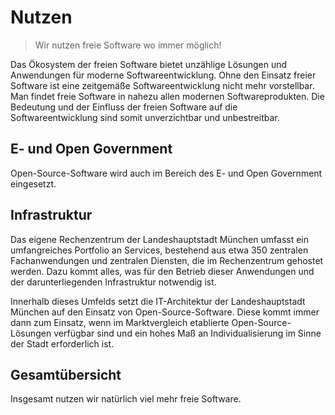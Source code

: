 
<script setup>
import TagTile from "../.vitepress/components/TagTile.vue";
import TagList from "../.vitepress/components/TagList.vue";
import TagFilter from "../.vitepress/components/TagFilter.vue";
import { ref } from 'vue';

const selectedFilters = ref(['foss'])
</script>


# Nutzen

> Wir nutzen freie Software wo immer möglich!  

Das Ökosystem der freien Software bietet unzählige Lösungen und Anwendungen für moderne Softwareentwicklung.
Ohne den Einsatz freier Software ist eine zeitgemäße Softwareentwicklung nicht mehr vorstellbar.
Man findet freie Software in nahezu allen modernen Softwareprodukten.
Die Bedeutung und der Einfluss der freien Software auf die Softwareentwicklung sind somit unverzichtbar und unbestreitbar.

## E- und Open Government

Open-Source-Software wird auch im Bereich des E- und Open Government eingesetzt.

<TagTile :tag-names="['opengovernment']" />

## Infrastruktur

Das eigene Rechenzentrum der Landeshauptstadt München umfasst ein umfangreiches Portfolio an Services, bestehend aus etwa 350 zentralen Fachanwendungen und zentralen Diensten, die im Rechenzentrum gehostet werden.
Dazu kommt alles, was für den Betrieb dieser Anwendungen und der darunterliegenden Infrastruktur notwendig ist.

Innerhalb dieses Umfelds setzt die IT-Architektur der Landeshauptstadt München auf den Einsatz von Open-Source-Software.
Diese kommt immer dann zum Einsatz, wenn im Marktvergleich etablierte Open-Source-Lösungen verfügbar sind und ein hohes Maß an Individualisierung im Sinne der Stadt erforderlich ist.

<TagTile :tag-names="['infrastruktur']" />


## Gesamtübersicht

Insgesamt nutzen wir natürlich viel mehr freie Software.

<ClientOnly>

<TagFilter
v-model="selectedFilters"
/>

<TagTile
:tag-names="selectedFilters"
show-tags
/>

</ClientOnly>
